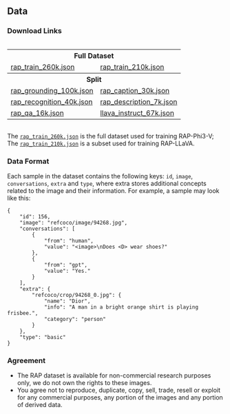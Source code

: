 ## Data

### Download Links

<div class="two-columns">
    <div class="column">
        <table>
            <tr><th colspan="2" class="header">Full Dataset</th></tr>
            <tr>
                <td><a href="https://huggingface.co/datasets/Hoar012/RAP-260K/blob/main/rap_train_260k.json">rap_train_260k.json</a></td>
                <td><a href="https://huggingface.co/datasets/Hoar012/RAP-260K/blob/main/rap_train_210k.json">rap_train_210k.json</a></td>
            </tr>
            <tr><th colspan="2" class="header">Split</th></tr>
            <tr>
                <td><a href="https://huggingface.co/datasets/Hoar012/RAP-260K/blob/main/split/rap_grounding_100k.json">rap_grounding_100k.json</a></td>
                <td><a href="https://huggingface.co/datasets/Hoar012/RAP-260K/blob/main/split/rap_caption_30k.json">rap_caption_30k.json</a></td>
            </tr>
            <tr>
                <td><a href="https://huggingface.co/datasets/Hoar012/RAP-260K/blob/main/split/rap_recognition_40k.json">rap_recognition_40k.json</a></td>
                <td><a href="https://huggingface.co/datasets/Hoar012/RAP-260K/blob/main/split/rap_description_7k.json">rap_description_7k.json</a></td>
            </tr>
            <tr>
                <td><a href="https://huggingface.co/datasets/Hoar012/RAP-260K/blob/main/split/rap_qa_16k.json">rap_qa_16k.json</a></td>
                <td><a href="https://huggingface.co/datasets/Hoar012/RAP-260K/blob/main/split/llava_instruct_67k.json">llava_instruct_67k.json</a></td>
            </tr>
        </table>
    </div>
</div>


The [`rap_train_260k.json`](https://huggingface.co/datasets/Hoar012/RAP-260K/blob/main/rap_train_260k.json) is the full dataset used for training RAP-Phi3-V; The [`rap_train_210k.json`](https://huggingface.co/datasets/Hoar012/RAP-260K/blob/main/rap_train_210k.json) is a subset used for training RAP-LLaVA.

### Data Format
Each sample in the dataset contains the following keys: `id`, `image`, `conversations`, `extra` and `type`, where extra stores additional concepts related to the image and their information. For example, a sample may look like this:
```
{
    "id": 156,
    "image": "refcoco/image/94268.jpg",
    "conversations": [
        {
            "from": "human",
            "value": "<image>\nDoes <D> wear shoes?"
        },
        {
            "from": "gpt",
            "value": "Yes."
        }
    ],
    "extra": {
        "refcoco/crop/94268_0.jpg": {
            "name": "Dior",
            "info": "A man in a bright orange shirt is playing frisbee.",
            "category": "person"
        }
    },
    "type": "basic"
}
```

### Agreement
- The RAP dataset is available for non-commercial research purposes only, we do not own the rights to these images.
- You agree not to reproduce, duplicate, copy, sell, trade, resell or exploit for any commercial purposes, any portion of the images and any portion of derived data.